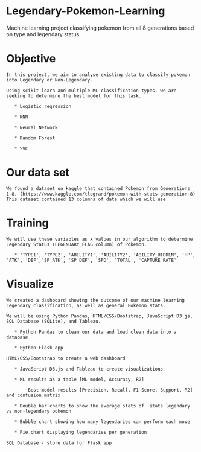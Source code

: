 # Legendary-Pokemon-Learning
Machine learning project classifying pokemon from all 8 generations based on type and legendary status. 

# Objective
    In this project, we aim to analyse existing data to classify pokemon into Legendary or Non-Legendary.

    Using scikit-learn and multiple ML classification types, we are seeking to determine the best model for this task.​

       * Logistic regression​

       * KNN​

       * Neural Network​

       * Random Forest​

       * SVC ​


#  Our data set

    We found a dataset on kaggle that contained Pokemon from Generations 1-8. (https://www.kaggle.com/tlegrand/pokemon-with-stats-generation-8) This dataset contained 13 columns of data which we will use


# Training

    We will use these variables as x values in our algorithm to determine Legendary Status (LEGENDARY_FLAG column) of Pokemon.​

       * 'TYPE1', 'TYPE2', 'ABILITY1', 'ABILITY2', 'ABILITY_HIDDEN', 'HP', 'ATK', 'DEF','SP_ATK', 'SP_DEF', 'SPD', 'TOTAL', 'CAPTURE_RATE'

# Visualize

    We created a dashboard showing the outcome of our machine learning Legendary classification, as well as general Pokemon stats.​
    
    We will be using Python Pandas, HTML/CSS/Bootstrap, JavaScript D3.js, SQL Database (SQLite), and Tableau.​

       * Python Pandas to clean our data and load clean data into a database​

       * Python Flask app​

    HTML/CSS/Bootstrap to create a web dashboard ​

       * JavaScript D3.js and Tableau to create visualizations​

       * ML results as a table [ML model, Accuracy, R2] ​

            Best model results [Precision, Recall, F1 Score, Support, R2] and confusion matrix​

       * Double bar charts to show the average stats of  stats legendary vs non-legendary pokemon​

       * Bubble chart showing how many legendaries can perform each move​

       * Pie chart displaying legendaries per generation 
    
    SQL Database - store data for Flask app
    
    ​